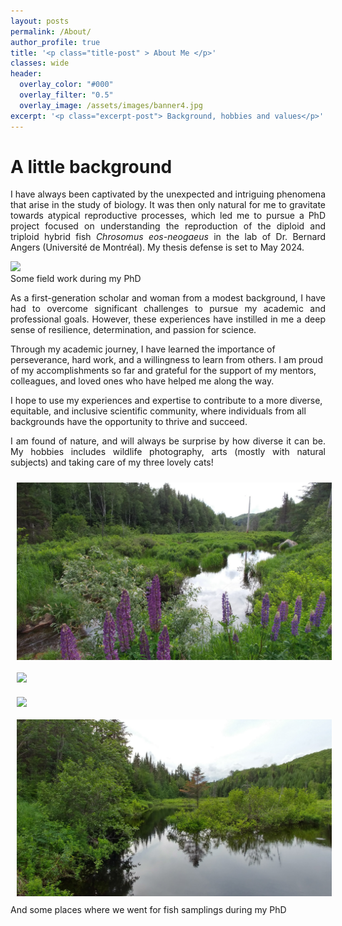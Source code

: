```yaml
---
layout: posts
permalink: /About/
author_profile: true
title: '<p class="title-post" > About Me </p>'
classes: wide
header:
  overlay_color: "#000"
  overlay_filter: "0.5"
  overlay_image: /assets/images/banner4.jpg
excerpt: '<p class="excerpt-post"> Background, hobbies and values</p>' 
---
```



<h1> A little background </h1>

<p align="justify">
I have always been captivated by the unexpected and intriguing phenomena that arise in the study of biology. It was then only natural for me to gravitate towards atypical reproductive processes, which led me to pursue a PhD project focused on understanding the reproduction of the diploid and triploid hybrid fish <i>Chrosomus eos-neogaeus</i> in the lab of Dr. Bernard Angers (Université de Montréal). My thesis defense is set to May 2024. 
</p>

<img-div>
<img width="600px" src="../assets/images/About5.jpg" class="center" />
<figcaption>Some field work during my PhD</figcaption>
</img-div>


<p align="justify">
As a first-generation scholar and woman from a modest background, I have had to overcome significant challenges to pursue my academic and professional goals. However, these experiences have instilled in me a deep sense of resilience, determination, and passion for science.

Through my academic journey, I have learned the importance of perseverance, hard work, and a willingness to learn from others. I am proud of my accomplishments so far and grateful for the support of my mentors, colleagues, and loved ones who have helped me along the way.

I hope to use my experiences and expertise to contribute to a more diverse, equitable, and inclusive scientific community, where individuals from all backgrounds have the opportunity to thrive and succeed.
</p>


<p align="justify">
I am found of nature, and will always be surprise by how diverse it can be. My hobbies includes wildlife photography, arts (mostly with natural subjects) and taking care of my three lovely cats! 
</p>

<img-div>
<img style="Padding: 10px 10px 10px 10px; float:left;" width="525px" src="../assets/images/About1.jpg"/>
<img style="Padding: 10px 10px 10px 10px;" width="525px" src="../assets/images/About2.jpg"/>
<img style="Padding: 10px 10px 10px 10px;float:left;" width="525px" src="../assets/images/About3.jpg"/>
<img style="Padding: 10px 10px 10px 10px;" width="525px" src="../assets/images/About6.jpg"/>
<figcaption>And some places where we went for fish samplings during my PhD</figcaption>
</img-div>
